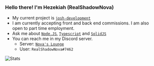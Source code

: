 ### Hello there! I'm Hezekiah (RealShadowNova)

- My current project is [`josh-development`](https://github.com/josh-development)
- I am currently accepting front and back end commissions. I am also open to part time employment.
- Ask me about [`Node.JS`](https://nodejs.org), [`Typescript`](https://typescriptlang.com) and [`SolidJS`](https://solidjs.com)
- You can reach me in my Discord server.
  - Server: [`Nova's Lounge`](https://discord.gg/fERY6AenEv)
  - User: `RealShadowNova#7462`

![Stats](https://github-readme-stats.vercel.app/api?username=RealShadowNova&count_private=true&show_icons=true&theme=onedark)
